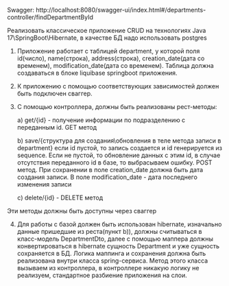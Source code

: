 Swagger: http://localhost:8080/swagger-ui/index.html#/departments-controller/findDepartmentById

Реализовать классическое приложение CRUD на технологиях Java 17\SpringBoot\Hibernate, в качестве БД надо использовать postgres

1) Приложение работает с таблицей department, у которой поля id(число), name(строка), address(строка), creation_date(дата со временем), modification_date(дата со временем).
   Таблица должна создаваться в блоке liquibase springboot приложения.

2) К приложению с помощью соответствующих зависимостей должен быть подключен сваггер.

3) С помощью контроллера, должны быть реализованы рест-методы:

   a) get/{id} - получение информации по подразделению с переданным id. GET метод

   b) save/{структура для создания\обновления в теле метода записи в department}  если id пустой,
   то запись создается и id генерируется из sequence. Если не пустой, то обновление данных с этим id,
   в случае отсутствия переданного id в базе, то выбрасываем ошибку. POST метод.
   При сохранении в поле creation_date должна быть дата создания записи.
   В поле modification_date - дата последнего изменения записи

   с) delete/{id} - DELETE метод

Эти методы должны быть доступны через сваггер

4) Для работы с базой должен быть использован hibernate, изначально данные пришедшие из реста(пункт b)), должны считываться в класс-модель DepartmentDto,
   далее с помощью маппера должны конвертироваться в hibernate сущность Department и уже сущность сохраняется в БД. Логика маппинга и сохранения должна быть
   реализована внутри класcа spring-сервиса. Метод этого класса вызываем из контроллера, в контроллере никакую логику не реализуем, стандартное разбиение
   приложения на слои.